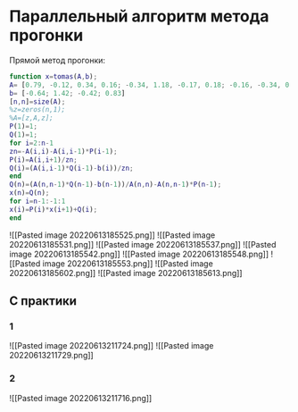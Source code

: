 # Параллельный алгоритм метода прогонки
Прямой метод прогонки:
```Matlab
function x=tomas(A,b);  
A= [0.79, -0.12, 0.34, 0.16; -0.34, 1.18, -0.17, 0.18; -0.16, -0.34, 0.85, 0.31; -0.12, 0.26, 0.08, 0.75]  
b= [-0.64; 1.42; -0.42; 0.83]  
[n,n]=size(A);  
%z=zeros(n,1);  
%A=[z,A,z];  
P(1)=1;  
Q(1)=1;  
for i=2:n-1  
zn=-A(i,i)-A(i,i-1)*P(i-1);  
P(i)=A(i,i+1)/zn;  
Q(i)=(A(i,i-1)*Q(i-1)-b(i))/zn;  
end  
Q(n)=(A(n,n-1)*Q(n-1)-b(n-1))/A(n,n)-A(n,n-1)*P(n-1);  
x(n)=Q(n);  
for i=n-1:-1:1  
x(i)=P(i)*x(i+1)+Q(i);  
end
```

![[Pasted image 20220613185525.png]]
![[Pasted image 20220613185531.png]]
![[Pasted image 20220613185537.png]]
![[Pasted image 20220613185542.png]]
![[Pasted image 20220613185548.png]]
![[Pasted image 20220613185553.png]]
![[Pasted image 20220613185602.png]]
![[Pasted image 20220613185613.png]]

## С практики
### 1
![[Pasted image 20220613211724.png]]
![[Pasted image 20220613211729.png]]
### 2
![[Pasted image 20220613211716.png]]